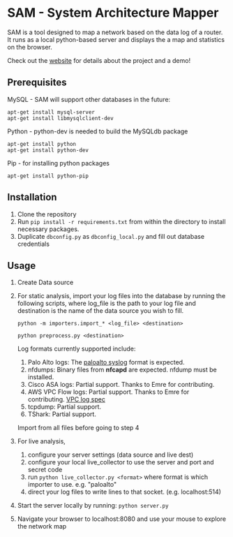 # SAM - System Architecture Mapper

SAM is a tool designed to map a network based on the data log of a router.
It runs as a local python-based server and displays the a map and statistics on the browser.

Check out the [website](http://sam.centralus.cloudapp.azure.com) for details about the project and a demo!

## Prerequisites

MySQL - SAM will support other databases in the future:

    apt-get install mysql-server
    apt-get install libmysqlclient-dev

Python - python-dev is needed to build the MySQLdb package

    apt-get install python
    apt-get install python-dev

Pip - for installing python packages

    apt-get install python-pip

## Installation

1. Clone the repository
2. Run `pip install -r requirements.txt` from within the directory to install necessary packages.
3. Duplicate `dbconfig.py` as `dbconfig_local.py` and fill out database credentials

## Usage

1. Create Data source

2. For static analysis, import your log files into the database by running the following scripts, where log_file is the path to your log file and destination is the name of the data source you wish to fill.

      `python -m importers.import_* <log_file> <destination>`
      
      `python preprocess.py <destination>`
      
      Log formats currently supported include:
   1. Palo Alto logs: The [paloalto syslog](https://www.paloaltonetworks.com/documentation/61/pan-os/pan-os/reports-and-logging/syslog-field-descriptions.html) format is expected.
   2. nfdumps: Binary files from **nfcapd** are expected. nfdump must be installed.
   3. Cisco ASA logs: Partial support. Thanks to Emre for contributing. 
   4. AWS VPC Flow logs: Partial support. Thanks to Emre for contributing. [VPC log spec](http://docs.aws.amazon.com/AmazonVPC/latest/UserGuide/flow-logs.html#flow-log-records)
   5. tcpdump: Partial support.
   6. TShark: Partial support.

   Import from all files before going to step 4

3. For live analysis, 
   1. configure your server settings (data source and live dest)
   2. configure your local live_collector to use the server and port and secret code
   3. run `python live_collector.py <format>` where format is which importer to use. e.g. "paloalto"
   4. direct your log files to write lines to that socket. (e.g. localhost:514)
   

4. Start the server locally by running: `python server.py`

5. Navigate your browser to localhost:8080 and use your mouse to explore the network map
